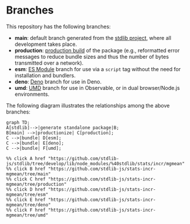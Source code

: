 <!--

@license Apache-2.0

Copyright (c) 2022 The Stdlib Authors.

Licensed under the Apache License, Version 2.0 (the "License");
you may not use this file except in compliance with the License.
You may obtain a copy of the License at

    http://www.apache.org/licenses/LICENSE-2.0

Unless required by applicable law or agreed to in writing, software
distributed under the License is distributed on an "AS IS" BASIS,
WITHOUT WARRANTIES OR CONDITIONS OF ANY KIND, either express or implied.
See the License for the specific language governing permissions and
limitations under the License.

-->

# Branches

This repository has the following branches:

-   **main**: default branch generated from the [stdlib project][stdlib-url], where all development takes place.
-   **production**: [production build][production-url] of the package (e.g., reformatted error messages to reduce bundle sizes and thus the number of bytes transmitted over a network).
-   **esm**: [ES Module][esm-url] branch for use via a `script` tag without the need for installation and bundlers.
-   **deno**: [Deno][deno-url] branch for use in Deno.
-   **umd**: [UMD][umd-url] branch for use in Observable, or in dual browser/Node.js environments.

The following diagram illustrates the relationships among the above branches:

```mermaid
graph TD;
A[stdlib]-->|generate standalone package|B;
B[main] -->|productionize| C[production];
C -->|bundle| D[esm];
C -->|bundle| E[deno];
C -->|bundle| F[umd];

%% click A href "https://github.com/stdlib-js/stdlib/tree/develop/lib/node_modules/%40stdlib/stats/incr/mgmean"
%% click B href "https://github.com/stdlib-js/stats-incr-mgmean/tree/main"
%% click C href "https://github.com/stdlib-js/stats-incr-mgmean/tree/production"
%% click D href "https://github.com/stdlib-js/stats-incr-mgmean/tree/esm"
%% click E href "https://github.com/stdlib-js/stats-incr-mgmean/tree/deno"
%% click F href "https://github.com/stdlib-js/stats-incr-mgmean/tree/umd"
```

[stdlib-url]: https://github.com/stdlib-js/stdlib/tree/develop/lib/node_modules/%40stdlib/stats/incr/mgmean
[production-url]: https://github.com/stdlib-js/stats-incr-mgmean/tree/production
[deno-url]: https://github.com/stdlib-js/stats-incr-mgmean/tree/deno
[umd-url]: https://github.com/stdlib-js/stats-incr-mgmean/tree/umd
[esm-url]: https://github.com/stdlib-js/stats-incr-mgmean/tree/esm